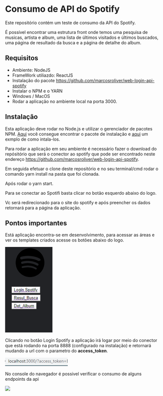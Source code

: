 # Consumo de API do Spotify

Este repositório contém um teste de consumo da API do Spotify. 

É possível encontrar uma estrutura front onde temos uma pesquisa de musicas, artista e album, uma lista de últimos visitados e últimos buscados, uma página de resultado da busca e a página de detalhe do album.

## Requisitos

* Ambiente: NodeJS
* FrameWork utiliazdo: ReactJS
* Instalação do pacote https://github.com/marcosroliver/web-login-api-spotify
* Instalar o NPM e o YARN
* Windows / MacOS
* Rodar a aplicação no ambiente local na porta 3000.

## Instalação

Esta aplicação deve rodar no Node.js e utilizar o gerenciador de pacotes NPM.  [Aqui](http://www.nodejs.org/download/) você consegue encontrar o pacote de instalação e [aqui](https://gist.github.com/isaacs/579814) um exmplo de como intala-los.

Para rodar a aplicação em seu ambiente é necessário fazer o download do repósitório que será o conector ao spotify  que pode ser encontrado neste endereço https://github.com/marcosroliver/web-login-api-spotify.

Em seguida efetuar o clone deste repositório e no seu terminal/cmd rodar o comando yarn install na pasta que foi clonada.

Após rodar o yarn start.  

Para se conectar ao Spotifi basta clicar no botão esquerdo abaixo do logo.

Vc será redirecionado para o site do spotify e após preencher os dados retornará para a página da aplicação.

## Pontos importantes

Está aplicação encontra-se em desenvolvimento, para acessar as áreas e ver os templates criados acesse os botões abaixo do logo.

![](https://github.com/marcosroliver/consumo-api-spotify/blob/master/src/assets/imgs/img-login.png)

Clicando no botão Login Spotify a aplicação irá logar por meio do conector que está rodando na porta 8888 (configurado na instalação) e retornará mudando a url com o parametro do <b>access_token</b>. 

![](https://github.com/marcosroliver/consumo-api-spotify/blob/master/src/assets/imgs/access_token.png)

No console do navegador é possivel verificar o consumo de alguns endpoints da api

![](https://github.com/marcosroliver/web-login-api-spotify/blob/master/console.png)



